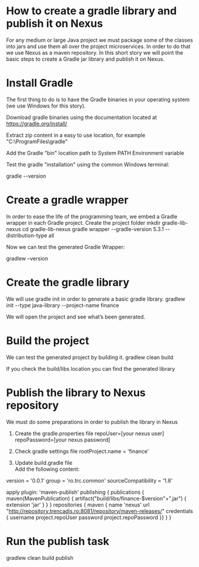 # How to create a gradle library and publish it on Nexus

For any medium or large Java project we must package some of the classes into jars and use them all over the project microservices. In order to do that we use Nexus as a maven repository. 
In this short story we will point the basic steps to create a Gradle jar library and publish it on Nexus.

# Install Gradle

 

The first thing to do is to have the Gradle binaries in your operating system (we use Windows for this story). 


Download gradle binaries using the documentation located at https://gradle.org/install/ 

 

Extract zip content in a easy to use location, for example "C:\ProgramFiles\gradle"


Add the Gradle "bin" location path to System PATH Environment variable
 

Test the gradle "installation" using the common Windows terminal:

gradle --version


# Create a gradle wrapper

In order to ease the life of the programming team, we embed a Gradle wrapper in each Gradle project. 
Create the project folder
mkdir gradle-lib-nexus
cd gradle-lib-nexus
gradle wrapper --gradle-version 5.3.1 --distribution-type all

 

Now we can test the generated Gradle Wrapper:

gradlew –version

 

# Create the gradle library

We will use gradle init in order to generate a basic gradle library.
gradlew init --type java-library --project-name finance

 

We will open the project and see what’s been generated.

 

# Build the project

We can test the generated project by building it.
gradlew clean build

 

If you check the build/libs location you can find the generated library
 

# Publish the library to Nexus repository

We must do some preparations in order to publish the library in Nexus
1.	Create the gradle.properties file
repoUser=[your nexus user]
repoPassword=[your nexus password]



2.	Check gradle settings file
rootProject.name = 'finance'
 

3.	Update build.gradle file	
Add the following content:

version = '0.0.1'
group = 'ro.trc.common'
sourceCompatibility = '1.8'

apply plugin: 'maven-publish'
publishing {
    publications {
        maven(MavenPublication) {
            artifact("build/libs/finance-$version"+".jar") {
                extension 'jar'
            }
        }
    }
    repositories {
        maven {
            name 'nexus'
            url "http://repository.trencadis.ro:8081/repository/maven-releases/"
            credentials {
                username project.repoUser
                password project.repoPassword
            }}
    }
}

 
# Run the publish task

gradlew clean build publish



